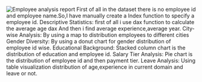 ![Employee analysis report](https://github.com/ayyappankokmijkmi/Employee-analysis-report/assets/105039044/c5414660-dfcb-4715-b6e9-48960888751d)
First of all in the dataset there is no employee id and employee name.So,I have manually create a Index function to specify a employee id.
Descriptive Statistics:
   first of all i use dax function to calculate the average age dax
   And then i find average experience,average year.
City-wise Analysis:
   By using a map to distribution employees to different cities
Gender Diversity:
   By using a donut chart for gender distribution of employee id wise.
Educational Background:
   Stacked column chart is the distribution of education and employee id.
Salary Tier Analysis:
   Pie chart is the distribution of employee id and then payment tier.
Leave Analysis:
   Using table visualization distribution of age,experience in current domain and leave or not.
